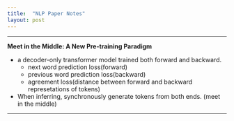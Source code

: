```yaml
---
title:  "NLP Paper Notes"
layout: post
---
```



-----
**Meet in the Middle: A New Pre-training Paradigm**
- a decoder-only transformer model trained both forward and backward.
    - next word prediction loss(forward)
    - previous word prediction loss(backward)
    - agreement loss(distance between forward and backward represetations of tokens)
- When inferring, synchronously generate tokens from both ends. (meet in the middle)

-----


